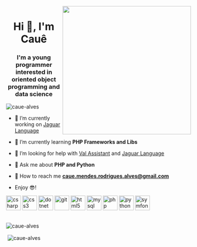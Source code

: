 <img align="right" width="350" height="350" src="https://media.tenor.com/images/88b18a70a5fb0819667136fa56bf2906/tenor.gif">
<h1 align="center">Hi 👋, I'm Cauê</h1>
<h3 align="center">I'm a young programmer interested in oriented object programming and data science</h3>

<p align="left"> <img src="https://komarev.com/ghpvc/?username=caue-alves&color=blueviolet" alt="caue-alves" /> </p>

- 🔭 I’m currently working on [Jaguar Language](https://github.com/caue-alves/Linguagem-Jaguar)

- 🌱 I’m currently learning **PHP Frameworks and Libs**

- 🤝 I’m looking for help with [Val Assistant](https://github.com/Val-Assistant/Val-Core) and [Jaguar Language](https://github.com/caue-alves/Linguagem-Jaguar)

- 💬 Ask me about **PHP and Python**

- 📮 How to reach me **caue.mendes.rodrigues.alves@gmail.com**

- Enjoy 😎!

<p align="left"><img src="https://devicons.github.io/devicon/devicon.git/icons/csharp/csharp-original.svg" alt="csharp" width="40" height="40"/> <img src="https://devicons.github.io/devicon/devicon.git/icons/css3/css3-original-wordmark.svg" alt="css3" width="40" height="40"/> <img src="https://devicons.github.io/devicon/devicon.git/icons/dot-net/dot-net-original-wordmark.svg" alt="dotnet" width="40" height="40"/> <img src="https://www.vectorlogo.zone/logos/git-scm/git-scm-icon.svg" alt="git" width="40" height="40"/> <img src="https://devicons.github.io/devicon/devicon.git/icons/html5/html5-original-wordmark.svg" alt="html5" width="40" height="40"/> <img src="https://devicons.github.io/devicon/devicon.git/icons/mysql/mysql-original-wordmark.svg" alt="mysql" width="40" height="40"/> <img src="https://devicons.github.io/devicon/devicon.git/icons/php/php-original.svg" alt="php" width="40" height="40"/> <img src="https://devicons.github.io/devicon/devicon.git/icons/python/python-original.svg" alt="python" width="40" height="40"/> <img src="https://symfony.com/logos/symfony_black_03.svg" alt="symfony" width="40" height="40"/></p><p>
<br><img align="center" src="https://github-readme-stats.vercel.app/api/top-langs/?username=caue-alves&layout=compact" alt="caue-alves" /></p>

<p>&nbsp;<img align="center" src="https://github-readme-stats.vercel.app/api?username=caue-alves&show_icons=true&count_private=true" alt="caue-alves" /></p>
